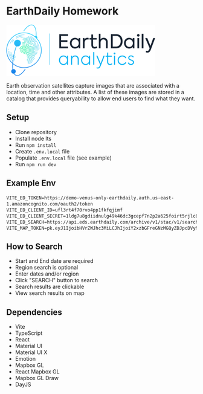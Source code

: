 # EarthDaily Homework

![EarthDaily](https://github.com/lukebass/hw/blob/main/src/assets/logo.svg)

Earth observation satellites capture images that are associated with a location, time and other attributes. A list of these images are stored in a catalog that provides queryability to allow end users to find what they want.

## Setup

- Clone repository
- Install node lts
- Run `npm install`
- Create `.env.local` file
- Populate `.env.local` file (see example)
- Run `npm run dev`

## Example Env

```
VITE_ED_TOKEN=https://demo-venus-only-earthdaily.auth.us-east-1.amazoncognito.com/oauth2/token
VITE_ED_CLIENT_ID=ufl3rt4f70rvo4pp1fkfqjimf
VITE_ED_CLIENT_SECRET=1ldg7u8gdiidnulg49k46dc3gcepf7n2p2a625foirt5rjlc88gt
VITE_ED_SEARCH=https://api.eds.earthdaily.com/archive/v1/stac/v1/search
VITE_MAP_TOKEN=pk.eyJ1IjoibHVrZWJhc3MiLCJhIjoiY2xzbGFreGNzMGQyZDJpcDVyNDY4Z2ZxeSJ9.qGYOFFBtrdQsr4BYcqjo4g
```

## How to Search

- Start and End date are required
- Region search is optional
- Enter dates and/or region
- Click "SEARCH" button to search
- Search results are clickable
- View search results on map

## Dependencies

- Vite
- TypeScript
- React
- Material UI
- Material UI X
- Emotion
- Mapbox GL
- React Mapbox GL
- Mapbox GL Draw
- DayJS
